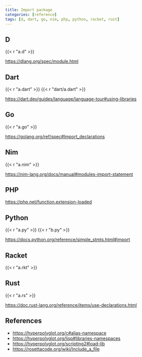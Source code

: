 ```yaml
---
title: Import package
categories: [reference]
tags: [d, dart, go, nim, php, python, racket, rust]
---
```


## D

{{< r "a.d" >}}

<https://dlang.org/spec/module.html>

## Dart

{{< r "a.dart" >}}
{{< r "dart/a.dart" >}}

<https://dart.dev/guides/language/language-tour#using-libraries>

## Go

{{< r "a.go" >}}

<https://golang.org/ref/spec#Import_declarations>

## Nim

{{< r "a.nim" >}}

<https://nim-lang.org/docs/manual#modules-import-statement>

## PHP

<https://php.net/function.extension-loaded>

## Python

{{< r "a.py" >}}
{{< r "b.py" >}}

<https://docs.python.org/reference/simple_stmts.html#import>

## Racket

{{< r "a.rkt" >}}

## Rust

{{< r "a.rs" >}}

<https://doc.rust-lang.org/reference/items/use-declarations.html>

## References

- <https://hyperpolyglot.org/c#alias-namespace>
- <https://hyperpolyglot.org/lisp#libraries-namespaces>
- <https://hyperpolyglot.org/scripting2#load-lib>
- <https://rosettacode.org/wiki/Include_a_file>
